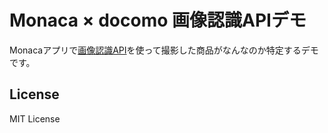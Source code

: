 # Monaca × docomo 画像認識APIデモ

Monacaアプリで[画像認識API](https://dev.smt.docomo.ne.jp/?p=docs.api.page&api_name=image_recognition&p_name=api_1#tag01)を使って撮影した商品がなんなのか特定するデモです。

## License

MIT License
